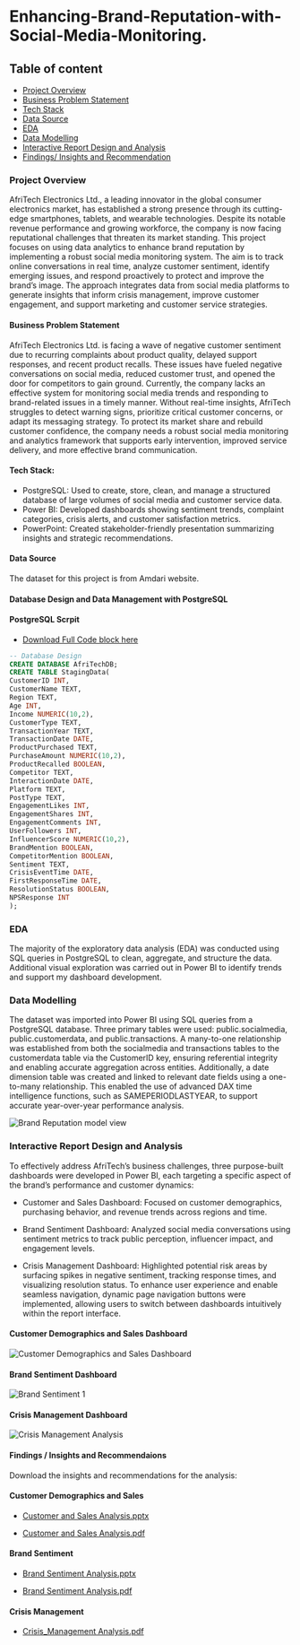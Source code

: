 # Enhancing-Brand-Reputation-with-Social-Media-Monitoring.

## Table of content
- [Project Overview](#project-overview)
- [Business Problem Statement](#business-problem-statement)
- [Tech Stack](#tech-stack)
- [Data Source](#data-source)
- [EDA](#eda)
- [Data Modelling](#data-modelling)
- [Interactive Report Design and Analysis](#interactive-report-design-analysis)
- [Findings/ Insights and Recommendation](#findings-insights-recommendations)

### Project Overview
AfriTech Electronics Ltd., a leading innovator in the global consumer electronics market, has established a strong presence through its cutting-edge smartphones, tablets, and wearable technologies. Despite its notable revenue performance and growing workforce, the company is now facing reputational challenges that threaten its market standing.
This project focuses on using data analytics to enhance brand reputation by implementing a robust social media monitoring system. The aim is to track online conversations in real time, analyze customer sentiment, identify emerging issues, and respond proactively to protect and improve the brand’s image. The approach integrates data from social media platforms to generate insights that inform crisis management, improve customer engagement, and support marketing and customer service strategies.

#### Business Problem Statement
AfriTech Electronics Ltd. is facing a wave of negative customer sentiment due to recurring complaints about product quality, delayed support responses, and recent product recalls. These issues have fueled negative conversations on social media, reduced customer trust, and opened the door for competitors to gain ground.
Currently, the company lacks an effective system for monitoring social media trends and responding to brand-related issues in a timely manner. Without real-time insights, AfriTech struggles to detect warning signs, prioritize critical customer concerns, or adapt its messaging strategy.
To protect its market share and rebuild customer confidence, the company needs a robust social media monitoring and analytics framework that supports early intervention, improved service delivery, and more effective brand communication.

#### Tech Stack:
- PostgreSQL: Used to create, store, clean, and manage a structured database of large volumes of social media and customer service data.
- Power BI: Developed dashboards showing sentiment trends, complaint categories, crisis alerts, and customer satisfaction metrics.
- PowerPoint: Created stakeholder-friendly presentation summarizing insights and strategic recommendations.

#### Data Source
The dataset for this project is from Amdari website.

####  Database Design and Data Management with PostgreSQL
#### PostgreSQL Scrpit
- [Download Full Code block here](https://github.com/yiadomboakye/Enhancing-Brand-Reputation-with-Social-Media-Monitoring/blob/main/PostgresSQL%20Script.ssmssln)
``` Sql
-- Database Design
CREATE DATABASE AfriTechDB;
CREATE TABLE StagingData(
CustomerID INT,
CustomerName TEXT,
Region TEXT,
Age INT,
Income NUMERIC(10,2),
CustomerType TEXT,
TransactionYear TEXT,
TransactionDate DATE,
ProductPurchased TEXT,
PurchaseAmount NUMERIC(10,2),
ProductRecalled BOOLEAN,
Competitor TEXT,
InteractionDate DATE,
Platform TEXT,
PostType TEXT,
EngagementLikes INT,
EngagementShares INT,
EngagementComments INT,
UserFollowers INT,
InfluencerScore NUMERIC(10,2),
BrandMention BOOLEAN,
CompetitorMention BOOLEAN,
Sentiment TEXT,
CrisisEventTime DATE,
FirstResponseTime DATE,
ResolutionStatus BOOLEAN,
NPSResponse INT
);
```
### EDA
The majority of the exploratory data analysis (EDA) was conducted using SQL queries in PostgreSQL to clean, aggregate, and structure the data. Additional visual exploration was carried out in Power BI to identify trends and support my dashboard development.

### Data Modelling
The dataset was imported into Power BI using SQL queries from a PostgreSQL database. Three primary tables were used: public.socialmedia, public.customerdata, and public.transactions. A many-to-one relationship was established from both the socialmedia and transactions tables to the customerdata table via the CustomerID key, ensuring referential integrity and enabling accurate aggregation across entities.
Additionally, a date dimension table was created and linked to relevant date fields using a one-to-many relationship. This enabled the use of advanced DAX time intelligence functions, such as SAMEPERIODLASTYEAR, to support accurate year-over-year performance analysis.

![Brand Reputation model view](https://github.com/user-attachments/assets/8269435b-19a2-49e2-a396-449e855a95cd)


### Interactive Report Design and Analysis
To effectively address AfriTech’s business challenges, three purpose-built dashboards were developed in Power BI, each targeting a specific aspect of the brand’s performance and customer dynamics:
- Customer and Sales Dashboard: Focused on customer demographics, purchasing behavior, and revenue trends across regions and time.

- Brand Sentiment Dashboard: Analyzed social media conversations using sentiment metrics to track public perception, influencer impact, and engagement levels.

- Crisis Management Dashboard: Highlighted potential risk areas by surfacing spikes in negative sentiment, tracking response times, and visualizing resolution status.
  To enhance user experience and enable seamless navigation, dynamic page navigation buttons were implemented, allowing users to switch between dashboards intuitively within the report interface.


#### Customer Demographics and Sales Dashboard

![Customer Demographics and Sales Dashboard](https://github.com/user-attachments/assets/e52ac871-8dd7-49a1-a81e-9e0e9c12593c)


#### Brand Sentiment Dashboard

![Brand Sentiment 1](https://github.com/user-attachments/assets/14b37dae-baee-4c8a-8d91-d735a1cca85f)


#### Crisis Management Dashboard

![Crisis Management Analysis](https://github.com/user-attachments/assets/748bd26f-64ab-4e7c-936b-485609a5a644)


#### Findings / Insights and Recommendaions
Download the insights and recommendations for the analysis:

#### Customer Demographics and Sales

- [Customer and Sales Analysis.pptx](https://github.com/user-attachments/files/20833742/Customer.and.Sales.Analysis.pptx)

 - [Customer and Sales Analysis.pdf](https://github.com/user-attachments/files/20833712/Customer.and.Sales.Analysis.pdf)

#### Brand Sentiment 

- [Brand Sentiment Analysis.pptx](https://github.com/user-attachments/files/20833903/Brand.Sentiment.Analysis.pptx)

- [Brand Sentiment Analysis.pdf](https://github.com/user-attachments/files/20833915/Brand.sentiment.Analysis.pdf)

#### Crisis Management

- [Crisis_Management Analysis.pdf](https://github.com/user-attachments/files/20833859/crisis_management_dashboard_.pdf)
